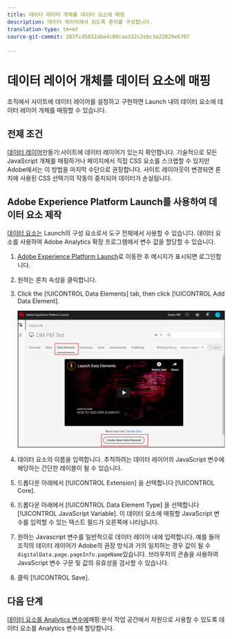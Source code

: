 ```yaml
---
title: 데이터 레이어 개체를 데이터 요소에 매핑
description: 데이터 레이어에서 읽도록 론치를 구성합니다.
translation-type: tm+mt
source-git-commit: 283fcd5832abe4c09caa332c2ebc3a22029e6707

---
```



# 데이터 레이어 개체를 데이터 요소에 매핑

조직에서 사이트에 데이터 레이어를 설정하고 구현하면 Launch 내의 데이터 요소에 데이터 레이어 개체를 매핑할 수 있습니다.

## 전제 조건

[데이터 레이어](../prepare/data-layer.md)만들기:사이트에 데이터 레이어가 있는지 확인합니다. 기술적으로 모든 JavaScript 개체를 매핑하거나 페이지에서 직접 CSS 요소를 스크랩할 수 있지만 Adobe에서는 이 방법을 마지막 수단으로 권장합니다. 사이트 레이아웃이 변경되면 론치에 사용된 CSS 선택기의 작동이 중지되어 데이터가 손실됩니다.

## Adobe Experience Platform Launch를 사용하여 데이터 요소 제작

[데이터 요소는](https://docs.adobe.com/content/help/en/launch/using/reference/manage-resources/data-elements.html#create-a-data-element) Launch의 구성 요소로서 도구 전체에서 사용할 수 있습니다. 데이터 요소를 사용하여 Adobe Analytics 확장 프로그램에서 변수 값을 할당할 수 있습니다.

1. [Adobe Experience Platform Launch](https://launch.adobe.com)로 이동한 후 메시지가 표시되면 로그인합니다.
1. 원하는 론치 속성을 클릭합니다.
1. Click the [!UICONTROL Data Elements] tab, then click [!UICONTROL Add Data Element].

   ![데이터 요소 만들기](assets/createelement.png)

1. 데이터 요소의 이름을 입력합니다. 추적하려는 데이터 레이어의 JavaScript 변수에 해당하는 간단한 레이블이 될 수 있습니다.
1. 드롭다운 아래에서 [!UICONTROL Extension] 을 선택합니다 [!UICONTROL Core].
1. 드롭다운 아래에서 [!UICONTROL Data Element Type] 을 선택합니다 [!UICONTROL JavaScript Variable]. 이 데이터 요소에 매핑할 JavaScript 변수를 입력할 수 있는 텍스트 필드가 오른쪽에 나타납니다.
1. 원하는 Javascript 변수를 일반적으로 데이터 레이어 내에 입력합니다. 예를 들어 조직의 데이터 레이어가 Adobe의 권장 방식과 거의 일치하는 경우 값이 될 수 `digitalData.page.pageInfo.pageName`있습니다. 브라우저의 콘솔을 사용하여 JavaScript 변수 구문 및 값의 유효성을 검사할 수 있습니다.
1. 클릭 [!UICONTROL Save].

## 다음 단계

[데이터 요소를 Analytics 변수에](elements-to-variable.md)매핑:분석 작업 공간에서 차원으로 사용할 수 있도록 데이터 요소를 Analytics 변수에 할당합니다.
